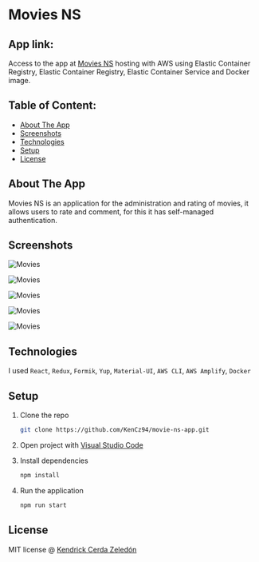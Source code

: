 # Movies NS

## App link:

Access to the app at [Movies NS](http://34.231.244.53/) hosting with AWS using Elastic Container Registry, Elastic Container Registry, Elastic Container Service and Docker image.

## Table of Content:

- [About The App](#about-the-app)
- [Screenshots](#screenshots)
- [Technologies](#technologies)
- [Setup](#setup)
- [License](#license)

## About The App

Movies NS is an application for the administration and rating of movies, it allows users to rate and comment, for this it has self-managed authentication.

## Screenshots

![Movies][movies-screenshot]

![Movies][movies-detail-screenshot]

![Movies][admin-movies-screenshot]

![Movies][admin-scores-screenshot]

![Movies][watchlist-screenshot]

## Technologies

I used `React`, `Redux`, `Formik`, `Yup`, `Material-UI`, `AWS CLI`, `AWS Amplify`, `Docker`

## Setup

1. Clone the repo

   ```sh
   git clone https://github.com/KenCz94/movie-ns-app.git
   ```

2. Open project with [Visual Studio Code](https://code.visualstudio.com/)

3. Install dependencies

   ```sh
   npm install
   ```

4. Run the application
   ```sh
   npm run start
   ```

## License

MIT license @ [Kendrick Cerda Zeledón](https://www.linkedin.com/in/kendrick-jos%C3%A9-cerda-zeled%C3%B3n-6a429a211/)

[movies-screenshot]: https://i.imgur.com/OJnm4Bm.png
[movies-detail-screenshot]: https://i.imgur.com/HvEUyqq.png
[admin-movies-screenshot]: https://i.imgur.com/mK2X4qz.png
[admin-scores-screenshot]: https://i.imgur.com/6o2NRcv.png
[watchlist-screenshot]: https://i.imgur.com/xL4QcGK.png
